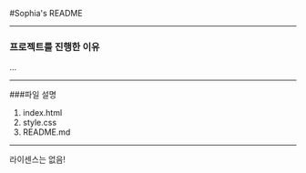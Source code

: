 #Sophia's README

----------------

### 프로젝트를 진행한 이유
...


----------------

###파일 설명
1. index.html
2. style.css
3. README.md

----------------

라이센스는 없음!